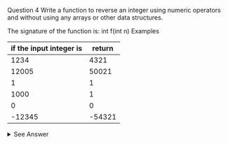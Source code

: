 Question 4
Write a function to reverse an integer using numeric operators and without
using any arrays or other data structures.

The signature of the function is:
int f(int n)
Examples

 if the input integer is        | return                                                       
--------------------------------|---------------
 1234                           | 4321                                                         
 12005                          | 50021                                                        
 1                              | 1                                                            
 1000                           | 1                                                            
 0                              | 0                                                            
 -12345                         | -54321       
 
 
<details>
<summary>See Answer</summary>

```ruby
 public static int reverse(int num) {
    int reversed = 0;
    while (num != 0) {
        int digit = num % 10;
        reversed = reversed * 10 + digit;
        num /= 10;
    }
    return reversed;
}
 
 ```
 
 ### Explanation 
 
In this implementation, the function uses a while loop to extract each digit of the integer num using the modulo operator (%), and add it to a running total stored in the reversed variable. The reversed variable is multiplied by 10 each iteration to make room for the next digit, and the num variable is updated by dividing it by 10 each iteration to remove the last digit. The final value of reversed is returned as the reversed integer.
 
 When you call the modulo operator on a number, it returns the remainder after division. In other words, it gives you the "leftover" after dividing the number by the other number.

For example, when you divide the number 123 by 10, you get 12 with a remainder of 3. The modulo operator gives you this remainder, which is 3.

So, when you call num % 10 in the code, it gives you the last digit of num because the last digit is the remainder after dividing num by 10.

Think of it like this: when you take a number and divide it by 10, you move its last digit one place to the right. If you repeat this process enough times, you'll eventually get to a number that's less than 10, which is just a single digit. The single digit that you're left with is the last digit of the original number.

For example, let's say you have the number 123. To find the last digit, you would divide 123 by 10 to get 12 with a remainder of 3. That remainder of 3 is the last digit of 123.

</details>
